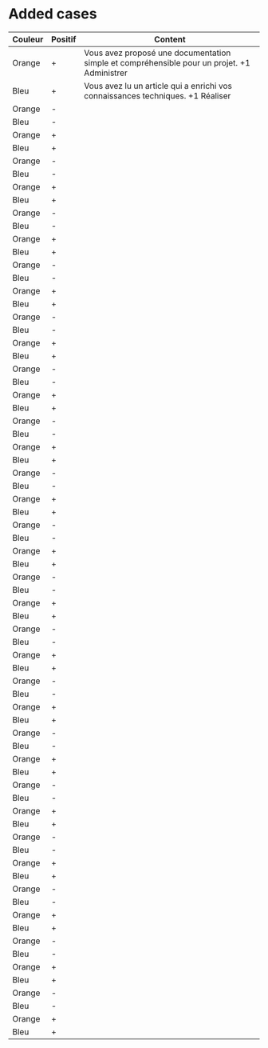 # Added cases

Couleur|Positif|Content
-|-|-
Orange|+|Vous avez proposé une documentation simple et compréhensible pour un projet. +1 Administrer
Bleu|+|Vous avez lu un article qui a enrichi vos connaissances techniques. +1 Réaliser
Orange|-
Bleu|-
Orange|+
Bleu|+
Orange|-
Bleu|-
Orange|+
Bleu|+
Orange|-
Bleu|-
Orange|+
Bleu|+
Orange|-
Bleu|-
Orange|+
Bleu|+
Orange|-
Bleu|-
Orange|+
Bleu|+
Orange|-
Bleu|-
Orange|+
Bleu|+
Orange|-
Bleu|-
Orange|+
Bleu|+
Orange|-
Bleu|-
Orange|+
Bleu|+
Orange|-
Bleu|-
Orange|+
Bleu|+
Orange|-
Bleu|-
Orange|+
Bleu|+
Orange|-
Bleu|-
Orange|+
Bleu|+
Orange|-
Bleu|-
Orange|+
Bleu|+
Orange|-
Bleu|-
Orange|+
Bleu|+
Orange|-
Bleu|-
Orange|+
Bleu|+
Orange|-
Bleu|-
Orange|+
Bleu|+
Orange|-
Bleu|-
Orange|+
Bleu|+
Orange|-
Bleu|-
Orange|+
Bleu|+
Orange|-
Bleu|-
Orange|+
Bleu|+
